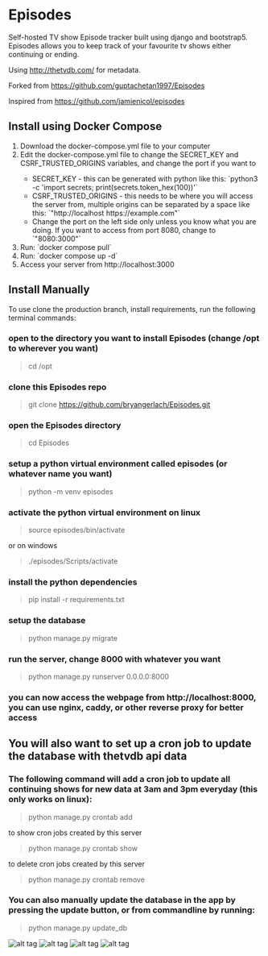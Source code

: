 # Episodes
Self-hosted TV show Episode tracker built using django and bootstrap5.<br/>
Episodes allows you to keep track of your favourite tv shows either continuing or ending.

Using http://thetvdb.com/ for metadata.

Forked from https://github.com/guptachetan1997/Episodes

Inspired from https://github.com/jamienicol/episodes

## Install using Docker Compose

<ol>
    <li>Download the docker-compose.yml file to your computer</li>
    <li>Edit the docker-compose.yml file to change the SECRET_KEY and CSRF_TRUSTED_ORIGINS variables, and change the port if you want to</li>
        <ul>
            <li>SECRET_KEY - this can be generated with python like this:  `python3 -c 'import secrets; print(secrets.token_hex(100))'`</li>
            <li>CSRF_TRUSTED_ORIGINS - this needs to be where you will access the server from, multiple origins can be separated by a space like this: `"http://localhost https://example.com"`</li>
            <li>Change the port on the left side only unless you know what you are doing. If you want to access from port 8080, change to `"8080:3000"`</li>
        </ul>
    <li>Run: `docker compose pull`</li>
    <li>Run: `docker compose up -d`</li>
    <li>Access your server from http://localhost:3000</li>
</ol>

## Install Manually

To use clone the production branch, install requirements, run the following terminal commands:

### open to the directory you want to install Episodes (change /opt to wherever you want)  

> cd /opt

### clone this Episodes repo

> git clone https://github.com/bryangerlach/Episodes.git

### open the Episodes directory

> cd Episodes

### setup a python virtual environment called episodes (or whatever name you want)

> python -m venv episodes

### activate the python virtual environment on linux

> source episodes/bin/activate

 or on windows

> ./episodes/Scripts/activate

### install the python dependencies

> pip install -r requirements.txt

### setup the database

> python manage.py migrate

### run the server, change 8000 with whatever you want

> python manage.py runserver 0.0.0.0:8000

### you can now access the webpage from http://localhost:8000, you can use nginx, caddy, or other reverse proxy for better access

## You will also want to set up a cron job to update the database with thetvdb api data
### The following command will add a cron job to update all continuing shows for new data at 3am and 3pm everyday (this only works on linux):

> python manage.py crontab add

to show cron jobs created by this server

> python manage.py crontab show

to delete cron jobs created by this server

> python manage.py crontab remove

### You can also manually update the database in the app by pressing the update button, or from commandline by running:

> python manage.py update_db
    
![alt tag](https://raw.githubusercontent.com/bryangerlach/Episodes/master/1.png)
![alt tag](https://raw.githubusercontent.com/bryangerlach/Episodes/master/2.png)
![alt tag](https://raw.githubusercontent.com/bryangerlach/Episodes/master/3.png)
![alt tag](https://raw.githubusercontent.com/bryangerlach/Episodes/master/4.png)
